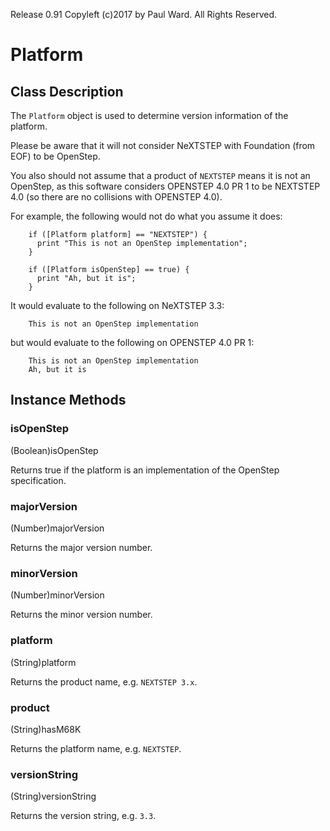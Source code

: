 Release 0.91  Copyleft (c)2017 by Paul Ward.  All Rights Reserved.

# Platform

## Class Description

The `Platform` object is used to determine version information of the platform.

Please be aware that it will not consider NeXTSTEP with Foundation (from EOF) to be OpenStep.

You also should not assume that a product of `NEXTSTEP` means it is not an OpenStep, as this software considers OPENSTEP 4.0 PR 1 to be NEXTSTEP 4.0 (so there are no collisions with OPENSTEP 4.0).

For example, the following would not do what you assume it does:
```objc
	if ([Platform platform] == "NEXTSTEP") {
	  print "This is not an OpenStep implementation";
	}

	if ([Platform isOpenStep] == true) {
	  print "Ah, but it is";
	}
```
It would evaluate to the following on NeXTSTEP 3.3:
```
	This is not an OpenStep implementation
```
but would evaluate to the following on OPENSTEP 4.0 PR 1:
```
	This is not an OpenStep implementation
	Ah, but it is
```

## Instance Methods

### isOpenStep

(Boolean)isOpenStep

Returns true if the platform is an implementation of the OpenStep specification.


### majorVersion

(Number)majorVersion

Returns the major version number.

### minorVersion

(Number)minorVersion

Returns the minor version number.


### platform

(String)platform

Returns the product name, e.g. `NEXTSTEP 3.x`.


### product

(String)hasM68K

Returns the platform name, e.g. `NEXTSTEP`.


### versionString

(String)versionString

Returns the version string, e.g. `3.3`.
